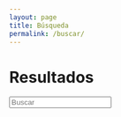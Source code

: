 ```yaml
---
layout: page
title: Búsqueda
permalink: /buscar/
---
```

<h1>Resultados</h1>

<div class="card">
<div class="filter-parent" id="search">
<input type="text" placeholder="Buscar" id="search-input" class="form-control input-lg" tabindex="1">
</div>  
<div class="list-group" id="results-container"></div>
</div>